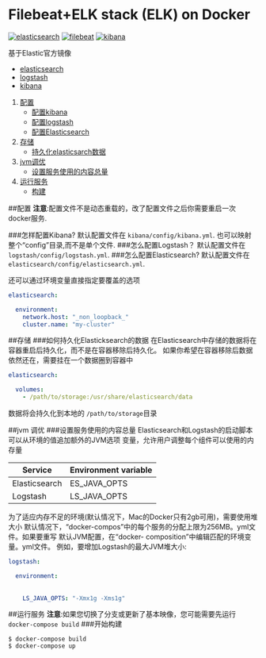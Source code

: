 # Filebeat+ELK stack (ELK) on Docker

[![elasticsearch](https://img.shields.io/badge/elasticsearch-6.4.0-blue.svg)](https://www.elastic.co/)
[![filebeat](https://img.shields.io/badge/filebeat-5.1-brightgreen.svg)](https://www.elastic.co/cn/products/beats/filebeat)
[![kibana](https://img.shields.io/badge/kibana-6.4.0-orange.svg)](https://www.elastic.co/downloads/kibana)

基于Elastic官方镜像
* [elasticsearch](https://github.com/elastic/elasticsearch-docker)
* [logstash](https://github.com/elastic/logstash-docker)
* [kibana](https://github.com/elastic/kibana-docker)


1.  [配置](#configuration)
    * [配置kibana](#怎样配置kibana?)
    * [配置logstash](#怎么配置logstash？)
    * [配置Elasticsearch](#怎么配置elasticsearch?)
2.  [存储](#存储)
    * [持久化elasticsarch数据](#如何持久化elasticksearch的数据)
3.  [jvm调优](#jvm-调优)
    * [设置服务使用的内容总量](#设置服务使用的内容总量)
4.  [运行服务](#运行服务)
    * [构建](#开始构建)    



##配置
**注意**:配置文件不是动态重载的，改了配置文件之后你需要重启一次docker服务.

###怎样配置Kibana?
默认配置文件在 `kibana/config/kibana.yml`.
也可以映射整个“config”目录,而不是单个文件.
###怎么配置Logstash？
默认配置文件在 `logstash/config/logstash.yml`.
###怎么配置Elasticsearch?
默认配置文件在 `elasticsearch/config/elasticsearch.yml`.

还可以通过环境变量直接指定要覆盖的选项

```yml
elasticsearch:

  environment:
    network.host: "_non_loopback_"
    cluster.name: "my-cluster"
```
##存储
###如何持久化Elasticksearch的数据
在Elasticsearch中存储的数据将在容器重启后持久化，而不是在容器移除后持久化。
如果你希望在容器移除后数据依然还在，需要挂在一个数据圈到容器中

```yml
elasticsearch:

  volumes:
    - /path/to/storage:/usr/share/elasticsearch/data
```

数据将会持久化到本地的 `/path/to/storage`目录

##jvm 调优
###设置服务使用的内容总量
Elasticsearch和Logstash的启动脚本可以从环境的值追加额外的JVM选项
变量，允许用户调整每个组件可以使用的内存量

| Service       | Environment variable |
|---------------|----------------------|
| Elasticsearch | ES_JAVA_OPTS         |
| Logstash      | LS_JAVA_OPTS         |

为了适应内存不足的环境(默认情况下，Mac的Docker只有2gb可用)，需要使用堆大小
默认情况下，“docker-compos”中的每个服务的分配上限为256MB。yml文件。如果要重写
默认JVM配置，在“docker- composition”中编辑匹配的环境变量。yml文件。
例如，要增加Logstash的最大JVM堆大小:

```yml
logstash:

  environment:
  
  
    LS_JAVA_OPTS: "-Xmx1g -Xms1g"
```
##运行服务
**注意**:如果您切换了分支或更新了基本映像，您可能需要先运行`docker-compose build`
###开始构建
```
$ docker-compose build
$ docker-compose up
```
